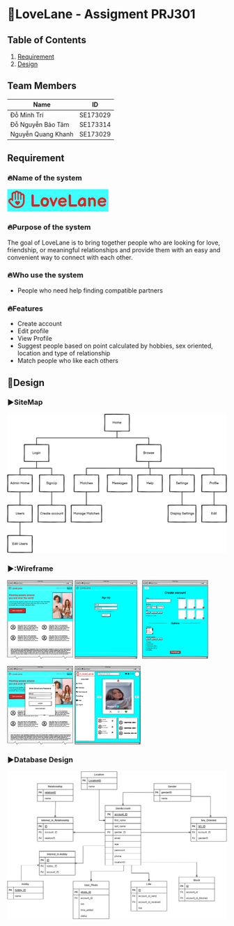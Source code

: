 #  💓LoveLane - Assigment PRJ301
## Table of Contents
1. [Requirement](#Requirement)
2. [Design](#Design)
## Team Members
| Name  | ID  |
|---|---|
| Đỗ Minh Trí  | SE173029  |
| Đỗ Nguyễn Bảo Tâm |  SE173314 |
| Nguyễn Quang Khanh  |  SE173029 |
## Requirement
### 🔥Name of the system
![image](/images/Lovelane.png)
### 🔥Purpose of the system
The goal of LoveLane is to bring together people who are looking for love, friendship, or meaningful relationships and provide them with an easy and convenient way to connect with each other.
### 🔥Who use the system
- People who need help finding compatible partners

### 🔥Features
- Create account
- Edit profile
- View Profile
- Suggest people based on point calculated by hobbies, sex oriented, location and type of relationship
- Match people who like each others
## 🚀Design
### :arrow_forward:**SiteMap** 
![images](/images/Sitemap.png)
### ▶️:**Wireframe**
<p>
  <img src="./images/Website Sample.png" width="30%">
  <img src="./images/SignUp.png" width="30%">
  <img src="./images/Create Profile.png" width="30%">
</p>
<p>
  <img src="./images/LogIn.png" width="30%">
  <img src="./images/HomePage.png" width="30%">
</p>

### ▶️**Database Design**
![images](/images/database.png)
